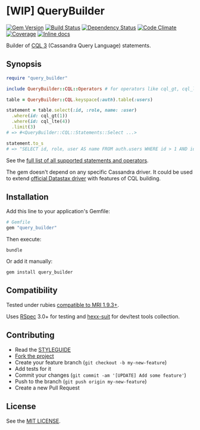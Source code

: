 [WIP] QueryBuilder
==================

[![Gem Version](https://img.shields.io/gem/v/query_builder.svg?style=flat)][gem]
[![Build Status](https://img.shields.io/travis/nepalez/query_builder/master.svg?style=flat)][travis]
[![Dependency Status](https://img.shields.io/gemnasium/nepalez/query_builder.svg?style=flat)][gemnasium]
[![Code Climate](https://img.shields.io/codeclimate/github/nepalez/query_builder.svg?style=flat)][codeclimate]
[![Coverage](https://img.shields.io/coveralls/nepalez/query_builder.svg?style=flat)][coveralls]
[![Inline docs](http://inch-ci.org/github/nepalez/query_builder.svg)][inch]

[codeclimate]: https://codeclimate.com/github/nepalez/query_builder
[coveralls]: https://coveralls.io/r/nepalez/query_builder
[gem]: https://rubygems.org/gems/query_builder
[gemnasium]: https://gemnasium.com/nepalez/query_builder
[travis]: https://travis-ci.org/nepalez/query_builder
[inch]: https://inch-ci.org/github/nepalez/query_builder

Builder of [CQL 3](https://cassandra.apache.org/doc/cql3/CQL.html#CassandraQueryLanguageCQLv3.2.0) (Cassandra Query Language) statements.

Synopsis
--------

```ruby
require "query_builder"

include QueryBuilder::CQL::Operators # for operators like cql_gt, cql_lte below.

table = QueryBuilder::CQL.keyspace(:auth).table(:users)

statement = table.select(:id, :role, name: :user)
  .where(id: cql_gt(1))
  .where(id: cql_lte(4))
  .limit(3)
# => #<QueryBuilder::CQL::Statements::Select ...>

statement.to_s
# => "SELECT id, role, user AS name FROM auth.users WHERE id > 1 AND id <= 4 USING consistency = 'quorum' LIMIT 3;"
```

See the [full list of all supported statements and operators](https://github.com/nepalez/query_builder/wiki).

The gem doesn't depend on any specific Cassandra driver. It could be used to extend [official Datastax driver](https://github.com/datastax/ruby-driver) with features of CQL building.

Installation
------------

Add this line to your application's Gemfile:

```ruby
# Gemfile
gem "query_builder"
```

Then execute:

```
bundle
```

Or add it manually:

```
gem install query_builder
```

Compatibility
-------------

Tested under rubies [compatible to MRI 1.9.3+](.travis.yml).

Uses [RSpec] 3.0+ for testing and [hexx-suit] for dev/test tools collection.

[RSpec]: http://rspec.org
[hexx-suit]: https://github.com/nepalez/hexx-suit

Contributing
------------

* Read the [STYLEGUIDE](config/metrics/STYLEGUIDE)
* [Fork the project](https://github.com/nepalez/query_builder)
* Create your feature branch (`git checkout -b my-new-feature`)
* Add tests for it
* Commit your changes (`git commit -am '[UPDATE] Add some feature'`)
* Push to the branch (`git push origin my-new-feature`)
* Create a new Pull Request

License
-------

See the [MIT LICENSE](LICENSE).
